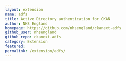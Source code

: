 ```yaml
---
layout: extension
name: adfs
title: Active Directory authentication for CKAN
author: NHS England
homepage: https://github.com/nhsengland/ckanext-adfs
github_user: nhsengland
github_repo: ckanext-adfs
category: Extension
featured: 
permalink: /extension/adfs/
---
```



<Error getting README>
